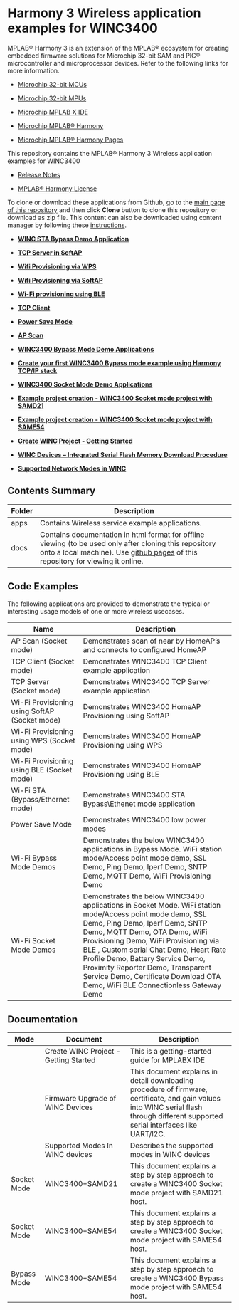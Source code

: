 # Harmony 3 Wireless application examples for WINC3400

MPLAB® Harmony 3 is an extension of the MPLAB® ecosystem for creating embedded firmware solutions for Microchip 32-bit SAM and PIC® microcontroller and microprocessor devices. Refer to the following links for more information.

-   [Microchip 32-bit MCUs](https://www.microchip.com/design-centers/32-bit)

-   [Microchip 32-bit MPUs](https://www.microchip.com/design-centers/32-bit-mpus)

-   [Microchip MPLAB X IDE](https://www.microchip.com/mplab/mplab-x-ide)

-   [Microchip MPLAB® Harmony](https://www.microchip.com/mplab/mplab-harmony)

-   [Microchip MPLAB® Harmony Pages](https://microchip-mplab-harmony.github.io/)


This repository contains the MPLAB® Harmony 3 Wireless application examples for WINC3400

-   [Release Notes](release_notes.md)

-   [MPLAB® Harmony License](mplab_harmony_license.md)


To clone or download these applications from Github, go to the [main page of this repository](https://github.com/Microchip-MPLAB-Harmony/wireless_apps_winc3400) and then click **Clone** button to clone this repository or download as zip file. This content can also be downloaded using content manager by following these [instructions](https://github.com/Microchip-MPLAB-Harmony/contentmanager/wiki).

-   **[WINC STA Bypass Demo Application](apps/wifi_winc_sta_bypass/readme.md)**  

-   **[TCP Server in SoftAP](apps/wifi_tcp_server_in_softap/readme.md)**  

-   **[Wifi Provisioning via WPS](apps/wifi_provisioning_via_wps/readme.md)**  

-   **[Wifi Provisioning via SoftAP](apps/wifi_provisioning_via_softap/readme.md)**  

-   **[Wi-Fi provisioning using BLE](apps/wifi_provision_via_ble/readme.md)**  

-   **[TCP Client](apps/tcp_client/readme.md)**  

-   **[Power Save Mode](apps/power_save_mode_example/readme.md)**  

-   **[AP Scan](apps/ap_scan/readme.md)**  

-   **[WINC3400 Bypass Mode Demo Applications](apps/wifi_bypass_demos/readme.md)**  

-   **[Create your first WINC3400 Bypass mode example using Harmony TCP/IP stack](apps/wifi_bypass_demos/docs/GUID-4ABAE224-6F7D-47D1-ACBE-5DE2FD598301.md)**  

-   **[WINC3400 Socket Mode Demo Applications](apps/wifi_socket_demos/readme.md)**  

-   **[Example project creation - WINC3400 Socket mode project with SAMD21](apps/wifi_socket_demos/docs/GUID-D13DB96E-629F-4533-A72D-FA069843DEE9.md)**  

-   **[Example project creation - WINC3400 Socket mode project with SAME54](apps/wifi_socket_demos/docs/GUID-0CD99E9B-6954-42F9-8CA8-5E92D55DAEB8.md)**  

-   **[Create WINC Project - Getting Started](apps/getting_started/GUID-862E7BA5-9BC0-413B-8702-BE39DD70C671.md)**  

-   **[WINC Devices – Integrated Serial Flash Memory Download Procedure](apps/getting_started/GUID-98974C20-3195-4C76-84CF-C5DD8C246505.md)**  

-   **[Supported Network Modes in WINC](apps/getting_started/GUID-E20D971E-D45E-41BE-8598-2DFA10C5FF8A.md)**  


## Contents Summary

|Folder|Description|
|------|-----------|
|apps|Contains Wireless service example applications.|
|docs|Contains documentation in html format for offline viewing \(to be used only after cloning this repository onto a local machine\). Use [github pages](https://microchip-mplab-harmony.github.io/wireless_apps_winc3400/) of this repository for viewing it online.|

## Code Examples

The following applications are provided to demonstrate the typical or interesting usage models of one or more wireless usecases.

|Name|Description|
|----|-----------|
|AP Scan \(Socket mode\)|Demonstrates scan of near by HomeAP’s and connects to configured HomeAP|
|TCP Client \(Socket mode\)|Demonstrates WINC3400 TCP Client example application|
|TCP Server \(Socket mode\)|Demonstrates WINC3400 TCP Server example application|
|Wi-Fi Provisioning using SoftAP \(Socket mode\)|Demonstrates WINC3400 HomeAP Provisioning using SoftAP|
|Wi-Fi Provisioning using WPS \(Socket mode\)|Demonstrates WINC3400 HomeAP Provisioning using WPS|
|Wi-Fi Provisioning using BLE \(Socket mode\)|Demonstrates WINC3400 HomeAP Provisioning using BLE|
|Wi-Fi STA \(Bypass/Ethernet mode\)|Demonstrates WINC3400 STA Bypass\\Ethenet mode application|
|Power Save Mode|Demonstrates WINC3400 low power modes|
|Wi-Fi Bypass Mode Demos|Demonstrates the below WINC3400 applications in Bypass Mode. WiFi station mode/Access point mode demo, SSL Demo, Ping Demo, Iperf Demo, SNTP Demo, MQTT Demo, WiFi Provisioning Demo|
|Wi-Fi Socket Mode Demos|Demonstrates the below WINC3400 applications in Socket Mode. WiFi station mode/Access point mode demo, SSL Demo, Ping Demo, Iperf Demo, SNTP Demo, MQTT Demo, OTA Demo, WiFi Provisioning Demo, WiFi Provisioning via BLE , Custom serial Chat Demo, Heart Rate Profile Demo, Battery Service Demo, Proximity Reporter Demo, Transparent Service Demo, Certificate Download OTA Demo, WiFi BLE Connectionless Gateway Demo|

## Documentation

|Mode|Document|Description|
|----|--------|-----------|
||Create WINC Project - Getting Started|This is a getting-started guide for MPLABX IDE|
||Firmware Upgrade of WINC Devices|This document explains in detail downloading procedure of firmware, certificate, and gain values into WINC serial flash through different supported serial interfaces like UART/I2C.|
||Supported Modes In WINC devices|Describes the supported modes in WINC devices|
|Socket Mode|WINC3400+SAMD21|This document explains a step by step approach to create a WINC3400 Socket mode project with SAMD21 host.|
|Socket Mode|WINC3400+SAME54|This document explains a step by step approach to create a WINC3400 Socket mode project with SAME54 host.|
|Bypass Mode|WINC3400+SAME54|This document explains a step by step approach to create a WINC3400 Bypass mode project with SAME54 host.|

